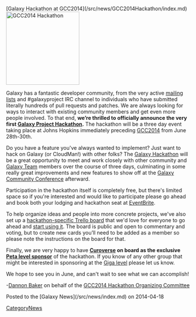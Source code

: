 <div class='newsItemHeader'>[Galaxy Hackathon at GCC2014](/src/news/GCC2014Hackathon/index.md)</div>

<div class='right'><a href='/src/events/GCC2014/Hackathon/index.md'><img src="/src/images/Logos/GCC2014HackLogo200.png" alt="GCC2014 Hackathon" width="200" /></a></div>

Galaxy has a fantastic developer community, from the very active [mailing lists](/src/MailingLists/index.md) and #galaxyproject IRC channel to individuals who have submitted literally hundreds of pull requests and patches.  We are always looking for ways to interact with existing community members and get even more people involved. To that end, **we’re thrilled to officially announce the very first [Galaxy Project Hackathon](/src/events/GCC2014/Hackathon/index.md).**  The hackathon will be a three day event taking place at Johns Hopkins immediately preceding [GCC2014](/src/events/GCC2014/index.md) from June 28th-30th.

Do you have a feature you've always wanted to implement?  Just want to hack on Galaxy (or CloudMan!) with other folks?  The [Galaxy Hackathon](/src/events/GCC2014/Hackathon/index.md) will be a great opportunity to meet and work closely with other community and [Galaxy Team](/src/GalaxyTeam/index.md) members over the course of three days, culminating in some really great improvements and new features to show off at the [Galaxy Community Conference](/src/events/GCC2014/index.md) afterward.

Participation in the hackathon itself is completely free, but there's limited space so if you're interested and would like to participate please go ahead and book both your lodging and hackathon seat at [EventBrite](http://bit.ly/gcc2014hackreg).

To help organize ideas and people into more concrete projects, we've also set up a [hackathon-specific Trello board](https://trello.com/b/3YgU637b/gcc2014-hackathon) that we'd love for everyone to go ahead and [start using it](https://trello.com/b/3YgU637b/gcc2014-hackathon).  The board is public and open to commentary and voting, but to create new cards you’ll need to be added as a member so please note the instructions on the board for that.

Finally, we are very happy to have **[Curoverse](https://curoverse.com/) on board as the exclusive [Peta level sponsor](/src/events/GCC2014/Hackathon/index.md#sponsors)** of the hackathon.  If you know of any other group that might be interested in sponsoring at the [Giga level](/src/events/GCC2014/Hackathon/index.md#sponsors) please let us know.

We hope to see you in June, and can't wait to see what we can accomplish!

-[Dannon Baker](/src/DannonBaker/index.md) on behalf of the [GCC2014 Hackathon Organizing Committee](/src/events/GCC2014/Organizers/index.md#hackathon-committee)

<div class='newsItemFooter'>Posted to the [Galaxy News](/src/news/index.md) on 2014-04-18</div>

[CategoryNews](/src/CategoryNews/index.md)
